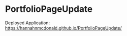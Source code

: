 # PortfolioPageUpdate

Deployed Application: https://hannahnmcdonald.github.io/PortfolioPageUpdate/
